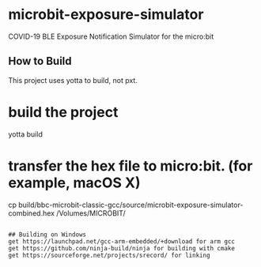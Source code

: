 # microbit-exposure-simulator
COVID-19 BLE Exposure Notification Simulator for the micro:bit

## How to Build
This project uses yotta to build, not pxt.

# build the project
yotta build

# transfer the hex file to micro:bit. (for example, macOS X)
cp build/bbc-microbit-classic-gcc/source/microbit-exposure-simulator-combined.hex /Volumes/MICROBIT/
```

## Building on Windows
get https://launchpad.net/gcc-arm-embedded/+download for arm gcc  
get https://github.com/ninja-build/ninja for building with cmake  
get https://sourceforge.net/projects/srecord/ for linking   
